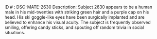 ID # : DSC-MATE-2630
Description: Subject 2630 appears to be a human male in his mid-twenties with striking green hair and a purple cap on his head. His ski goggle-like eyes have been surgically implanted and are believed to enhance his visual acuity. The subject is frequently observed smiling, offering candy sticks, and spouting off random trivia in social situations.